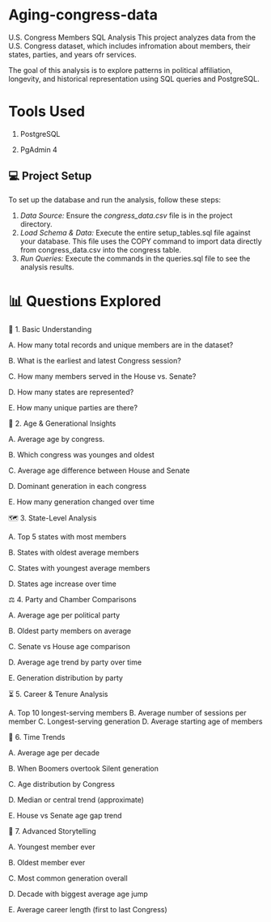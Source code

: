 # Aging-congress-data
U.S. Congress Members SQL Analysis
This project analyzes data from the U.S. Congress dataset, which includes infromation about members, their states, parties, and years ofr services.

The goal of this analysis is to explore patterns in political affiliation, longevity, and historical representation using SQL queries and PostgreSQL.

# Tools Used
1. PostgreSQL

2. PgAdmin 4

## 💻 Project Setup

To set up the database and run the analysis, follow these steps:

1.  *Data Source:* Ensure the *congress_data.csv* file is in the project directory.
2.  *Load Schema & Data:* Execute the entire setup_tables.sql file against your database. This file uses the COPY command to import data directly from congress_data.csv into the congress table.
3.  *Run Queries:* Execute the commands in the queries.sql file to see the analysis results.


# 📊 Questions Explored
🧩 1. Basic Understanding


A. How many total records and unique members are in the dataset?

B. What is the earliest and latest Congress session?

C. How many members served in the House vs. Senate?

D. How many states are represented?

E. How many unique parties are there?


🧓 2. Age & Generational Insights


A. Average age by congress.

B. Which congress was younges and oldest

C. Average age difference between House and Senate

D. Dominant generation in each congress

E. How many generation changed over time


🗺 3. State-Level Analysis


A. Top 5 states with most members

B. States with oldest average members

C. States with youngest average members

D. States age increase over time 


⚖️ 4. Party and Chamber Comparisons


A. Average age per political party

B. Oldest party members on average

C. Senate vs House age comparison

D. Average age trend by party over time

E. Generation distribution by party


⏳ 5. Career & Tenure Analysis


A. Top 10 longest-serving members
B. Average number of sessions per member
C. Longest-serving generation
D. Average starting age of members


🚀 6. Time Trends


A. Average age per decade

B. When Boomers overtook Silent generation

C. Age distribution by Congress

D. Median or central trend (approximate)

E. House vs Senate age gap trend


🧠 7. Advanced Storytelling


A. Youngest member ever

B. Oldest member ever

C. Most common generation overall

D. Decade with biggest average age jump

E. Average career length (first to last Congress)
